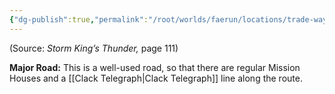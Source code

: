 ```yaml
---
{"dg-publish":true,"permalink":"/root/worlds/faerun/locations/trade-way/"}
---
```




(Source: *Storm King’s Thunder,* page 111)

**Major Road:** This is a well-used road, so that there are regular Mission Houses and a [[Clack Telegraph\|Clack Telegraph]] line along the route.
